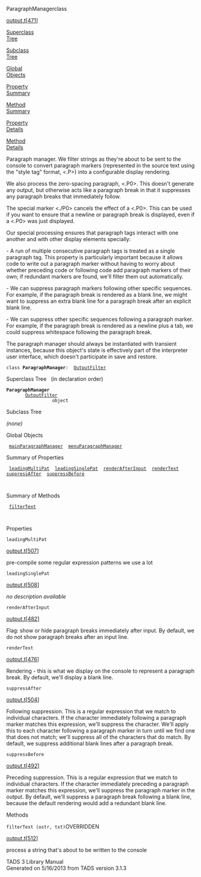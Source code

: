 <span class="title">ParagraphManager</span><span class="type">class</span>

[output.t](../file/output.t.html)\[[471](../source/output.t.html#471)\]

[Superclass  
Tree](#_SuperClassTree_)

[Subclass  
Tree](#_SubClassTree_)

[Global  
Objects](#_ObjectSummary_)

[Property  
Summary](#_PropSummary_)

[Method  
Summary](#_MethodSummary_)

[Property  
Details](#_Properties_)

[Method  
Details](#_Methods_)

<div class="fdesc">

Paragraph manager. We filter strings as they're about to be sent to the
console to convert paragraph markers (represented in the source text
using the "style tag" format, \<.P\>) into a configurable display
rendering.

We also process the zero-spacing paragraph, \<.P0\>. This doesn't
generate any output, but otherwise acts like a paragraph break in that
it suppresses any paragraph breaks that immediately follow.

The special marker \<./P0\> cancels the effect of a \<.P0\>. This can be
used if you want to ensure that a newline or paragraph break is
displayed, even if a \<.P0\> was just displayed.

Our special processing ensures that paragraph tags interact with one
another and with other display elements specially:

\- A run of multiple consecutive paragraph tags is treated as a single
paragraph tag. This property is particularly important because it allows
code to write out a paragraph marker without having to worry about
whether preceding code or following code add paragraph markers of their
own; if redundant markers are found, we'll filter them out
automatically.

\- We can suppress paragraph markers following other specific sequences.
For example, if the paragraph break is rendered as a blank line, we
might want to suppress an extra blank line for a paragraph break after
an explicit blank line.

\- We can suppress other specific sequences following a paragraph
marker. For example, if the paragraph break is rendered as a newline
plus a tab, we could suppress whitespace following the paragraph break.

The paragraph manager should always be instantiated with transient
instances, because this object's state is effectively part of the
interpreter user interface, which doesn't participate in save and
restore.

`class `**`ParagraphManager`**` :   `[`OutputFilter`](../object/OutputFilter.html)

</div>

<span id="_SuperClassTree_"></span>

<div class="mjhd">

<span class="hdln">Superclass Tree</span>   (in declaration order)

</div>

**`ParagraphManager`**  
`         `[`OutputFilter`](../object/OutputFilter.html)  
`                 object`  
<span id="_SubClassTree_"></span>

<div class="mjhd">

<span class="hdln">Subclass Tree</span>  

</div>

*(none)* <span id="_ObjectSummary_"></span>

<div class="mjhd">

<span class="hdln">Global Objects</span>  

</div>

` `[`mainParagraphManager`](../object/mainParagraphManager.html)`  `[`menuParagraphManager`](../object/menuParagraphManager.html)`  `
<span id="_PropSummary_"></span>

<div class="mjhd">

<span class="hdln">Summary of Properties</span>  

</div>

` `[`leadingMultiPat`](#leadingMultiPat)`  `[`leadingSinglePat`](#leadingSinglePat)`  `[`renderAfterInput`](#renderAfterInput)`  `[`renderText`](#renderText)`  `[`suppressAfter`](#suppressAfter)`  `[`suppressBefore`](#suppressBefore)`  `

` `

<span id="_MethodSummary_"></span>

<div class="mjhd">

<span class="hdln">Summary of Methods</span>  

</div>

` `[`filterText`](#filterText)`  `

` `

<span id="_Properties_"></span>

<div class="mjhd">

<span class="hdln">Properties</span>  

</div>

<span id="leadingMultiPat"></span>

`leadingMultiPat`

[output.t](../file/output.t.html)\[[507](../source/output.t.html#507)\]

<div class="desc">

pre-compile some regular expression patterns we use a lot

</div>

<span id="leadingSinglePat"></span>

`leadingSinglePat`

[output.t](../file/output.t.html)\[[508](../source/output.t.html#508)\]

<div class="desc">

*no description available*

</div>

<span id="renderAfterInput"></span>

`renderAfterInput`

[output.t](../file/output.t.html)\[[482](../source/output.t.html#482)\]

<div class="desc">

Flag: show or hide paragraph breaks immediately after input. By default,
we do not show paragraph breaks after an input line.

</div>

<span id="renderText"></span>

`renderText`

[output.t](../file/output.t.html)\[[476](../source/output.t.html#476)\]

<div class="desc">

Rendering - this is what we display on the console to represent a
paragraph break. By default, we'll display a blank line.

</div>

<span id="suppressAfter"></span>

`suppressAfter`

[output.t](../file/output.t.html)\[[504](../source/output.t.html#504)\]

<div class="desc">

Following suppression. This is a regular expression that we match to
individual characters. If the character immediately following a
paragraph marker matches this expression, we'll suppress the character.
We'll apply this to each character following a paragraph marker in turn
until we find one that does not match; we'll suppress all of the
characters that do match. By default, we suppress additional blank lines
after a paragraph break.

</div>

<span id="suppressBefore"></span>

`suppressBefore`

[output.t](../file/output.t.html)\[[492](../source/output.t.html#492)\]

<div class="desc">

Preceding suppression. This is a regular expression that we match to
individual characters. If the character immediately preceding a
paragraph marker matches this expression, we'll suppress the paragraph
marker in the output. By default, we'll suppress a paragraph break
following a blank line, because the default rendering would add a
redundant blank line.

</div>

<span id="_Methods_"></span>

<div class="mjhd">

<span class="hdln">Methods</span>  

</div>

<span id="filterText"></span>

`filterText (ostr, txt)`<span class="rem">OVERRIDDEN</span>

[output.t](../file/output.t.html)\[[512](../source/output.t.html#512)\]

<div class="desc">

process a string that's about to be written to the console

</div>

<div class="ftr">

TADS 3 Library Manual  
Generated on 5/16/2013 from TADS version 3.1.3

</div>
